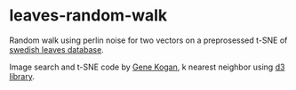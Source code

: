 # leaves-random-walk

Random walk using perlin noise for two vectors on a preprosessed t-SNE of [swedish leaves database](http://www.cvl.isy.liu.se/en/research/datasets/swedish-leaf/).

Image search and t-SNE code by [Gene Kogan](https://ml4a.github.io/), k nearest neighbor using [d3 library](https://bl.ocks.org/armollica/82c136720d31633bc79f1ea121a422e2).




